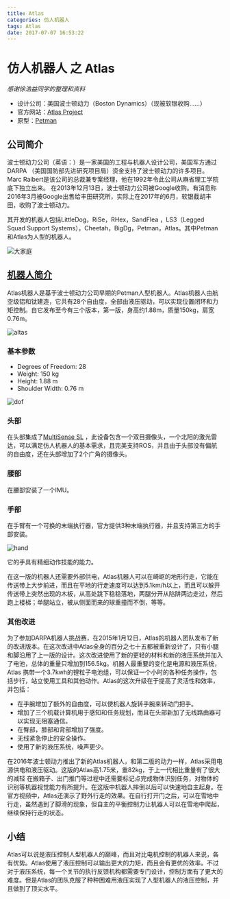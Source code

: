 ```yaml
---
title: Atlas
categories: 仿人机器人
tags: Atlas
date: 2017-07-07 16:53:22
---
```


# 仿人机器人 之 Atlas #
*感谢徐浩益同学的整理和资料*

- 设计公司：美国波士顿动力（Boston Dynamics）（现被软银收购……）
- 官方网站：[Atlas Project](http://www.bostondynamics.com/robot_Atlas.html)
- 原型：[Petman](https://www.youtube.com/watch?v=tFrjrgBV8K0)

<!---more--->

## 公司简介 ##
波士顿动力公司（英语：）是一家美国的工程与机器人设计公司，美国军方通过 DARPA （美国国防部先进研究项目局）资金支持了波士顿动力的许多项目。
Marc Raibert是该公司的总裁兼专案经理，他在1992年令此公司从麻省理工学院底下独立出来。
在2013年12月13日，波士顿动力公司被Google收购。有消息称2016年3月被Google出售给丰田研究所，实际上在2017年的6月，软银截胡丰田，收购了波士顿动力。

其开发的机器人包括LittleDog，RiSe，RHex，SandFlea ，LS3（Legged Squad Support Systems），Cheetah，BigDg，Petman，Atlas。其中Petman和Atlas为人型的机器人。

![大家庭](/img/atlas/bd_robots.png) 


## [机器人简介](http://projetromeo.com/en/background) ##

Atlas机器人是基于波士顿动力公司早期的Petman人型机器人。Atlas机器人由航空级铝和钛建造，它共有28个自由度，全部由液压驱动，可以实现位置闭环和力矩控制。自它发布至今有三个版本，第一版，身高约1.88m，质量150kg，肩宽0.76m。

![altas](/img/atlas/atlas.png)

### 基本参数 ###

- Degrees of Freedom: 28
- Weight: 150 kg 
- Height: 1.88 m 
- Shoulder Width: 0.76 m

![dof](/img/atlas/dof.png)

### 头部 ###
在头部集成了[MultiSense SL](http://carnegierobotics.com/multisense-sl/) ，此设备包含一个双目摄像头，一个北阳的激光雷达，可以满足仿人机器人的基本需求，且完美支持ROS，并且由于头部没有偏航的自由度，还在头部增加了2个广角的摄像头。

### 腰部 ###

在腰部安装了一个IMU。

### 手部 ###

在手臂有一个可换的末端执行器，官方提供3种末端执行器，并且支持第三方的手部安装。

![hand](/img/atlas/hand.png)

它的手具有精细动作技能的能力。

在这一版的机器人还需要外部供电，Atlas机器人可以在崎岖的地形行走，它能在传送带上大步前进，而且在平地的行走速度可以达到5.1km/h以上，而且可以躲开传送带上突然出现的木板，从高处跳下稳稳落地，两腿分开从陷阱两边走过，然后跑上楼梯；单腿站立，被从侧面而来的球重撞而不倒，等等。

### 其他改进 ###

为了参加DARPA机器人挑战赛，在2015年1月12日，Atlas的机器人团队发布了新的改进版本。在这次改进中Atlas全身的百分之七十五都被重新设计了，只有小腿和脚沿用了上一版的设计。这次改进使用了新的更轻的材料和新的液压系统并加入了电池，总体的重量只增加到156.5kg。机器人最重要的变化是电源和液压系统，Atlas 携带一个3.7kwh的锂粒子电池组，可以保证一个小时的各种任务操作，包括步行，站立使用工具和其他动作。Atlas的这次升级在于提高了灵活性和效率，并包括：

- 在手腕增加了额外的自由度，可以使机器人旋转手腕来转动门把手。
- 增加了三个机载计算机用于感知和任务规划，而且在头部新加了无线路由器可以实现无阻塞通信。
- 在臀部，膝部和背部增加了强度。
- 无线紧急停止的安全操作。
- 使用了新的液压系统，噪声更少。

在2016年波士顿动力推出了新的Atlas机器人，和第二版的动力一样，Atlas采用电源供电和液压驱动。这版的Atlas高1.75米，重82kg，于上一代相比重量有了很大的减轻
在搬箱子、出门推门等过程中还需要标记点完成物体识别任务，对物体的识别等机器视觉能力有所提升。在这版中机器人摔倒以后可以快速地自主起身。在官方视频中，Atlas还演示了野外行走的效果。在自行打开门之后，可以在雪地中行走，虽然遇到了脚滑的现象，但自主的平衡控制力让机器人可以在雪地中爬起，继续保持行走的状态。

## 小结 ##

Atlas可以说是液压控制人型机器人的巅峰，而且对比电机控制的机器人来说，各有优势。Atlas使用了液压控制可以输出更大的力矩，而且会有更优的效率。不过对于液压系统，每一个关节的执行反馈机构都需要专门设计，控制方面有了更大的难度。但是Atlas的团队克服了种种困难用液压实现了人型机器人的液压控制，并且做到了顶尖水平。